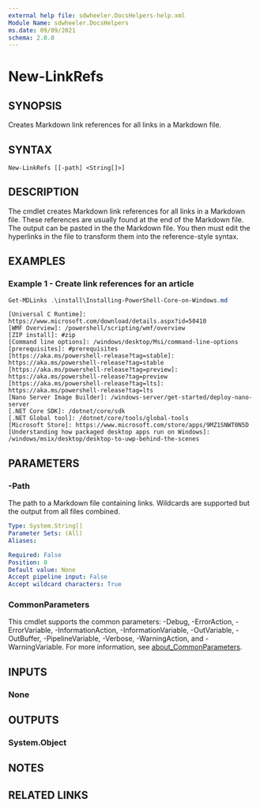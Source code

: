 ```yaml
---
external help file: sdwheeler.DocsHelpers-help.xml
Module Name: sdwheeler.DocsHelpers
ms.date: 09/09/2021
schema: 2.0.0
---
```


# New-LinkRefs

## SYNOPSIS
Creates Markdown link references for all links in a Markdown file.

## SYNTAX

```
New-LinkRefs [[-path] <String[]>]
```

## DESCRIPTION

The cmdlet creates Markdown link references for all links in a Markdown file. These references are
usually found at the end of the Markdown file. The output can be pasted in the the Markdown file.
You then must edit the hyperlinks in the file to transform them into the reference-style syntax.

## EXAMPLES

### Example 1 - Create link references for an article

```powershell
Get-MDLinks .\install\Installing-PowerShell-Core-on-Windows.md
```

```Output
[Universal C Runtime]: https://www.microsoft.com/download/details.aspx?id=50410
[WMF Overview]: /powershell/scripting/wmf/overview
[ZIP install]: #zip
[Command line options]: /windows/desktop/Msi/command-line-options
[prerequisites]: #prerequisites
[https://aka.ms/powershell-release?tag=stable]: https://aka.ms/powershell-release?tag=stable
[https://aka.ms/powershell-release?tag=preview]: https://aka.ms/powershell-release?tag=preview
[https://aka.ms/powershell-release?tag=lts]: https://aka.ms/powershell-release?tag=lts
[Nano Server Image Builder]: /windows-server/get-started/deploy-nano-server
[.NET Core SDK]: /dotnet/core/sdk
[.NET Global tool]: /dotnet/core/tools/global-tools
[Microsoft Store]: https://www.microsoft.com/store/apps/9MZ1SNWT0N5D
[Understanding how packaged desktop apps run on Windows]: /windows/msix/desktop/desktop-to-uwp-behind-the-scenes
```

## PARAMETERS

### -Path

The path to a Markdown file containing links. Wildcards are supported but the output from all files
combined.

```yaml
Type: System.String[]
Parameter Sets: (All)
Aliases:

Required: False
Position: 0
Default value: None
Accept pipeline input: False
Accept wildcard characters: True
```

### CommonParameters

This cmdlet supports the common parameters: -Debug, -ErrorAction, -ErrorVariable,
-InformationAction, -InformationVariable, -OutVariable, -OutBuffer, -PipelineVariable, -Verbose,
-WarningAction, and -WarningVariable. For more information, see
[about_CommonParameters](http://go.microsoft.com/fwlink/?LinkID=113216).

## INPUTS

### None

## OUTPUTS

### System.Object

## NOTES

## RELATED LINKS
